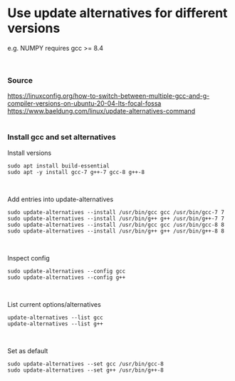 # Use update alternatives for different versions
 
e.g. NUMPY requires gcc >= 8.4

<br>

### Source  
https://linuxconfig.org/how-to-switch-between-multiple-gcc-and-g-compiler-versions-on-ubuntu-20-04-lts-focal-fossa
https://www.baeldung.com/linux/update-alternatives-command
<br><br>  
  
### Install gcc and set alternatives

Install versions
```
sudo apt install build-essential
sudo apt -y install gcc-7 g++-7 gcc-8 g++-8
```
<br>

Add entries into update-alternatives
```
sudo update-alternatives --install /usr/bin/gcc gcc /usr/bin/gcc-7 7
sudo update-alternatives --install /usr/bin/g++ g++ /usr/bin/g++-7 7
sudo update-alternatives --install /usr/bin/gcc gcc /usr/bin/gcc-8 8
sudo update-alternatives --install /usr/bin/g++ g++ /usr/bin/g++-8 8
```
<br>

Inspect config
```
sudo update-alternatives --config gcc
sudo update-alternatives --config g++
```
<br>

List current options/alternatives
```
update-alternatives --list gcc
update-alternatives --list g++
```
<br>

Set as default
```
sudo update-alternatives --set gcc /usr/bin/gcc-8
sudo update-alternatives --set g++ /usr/bin/g++-8
```



